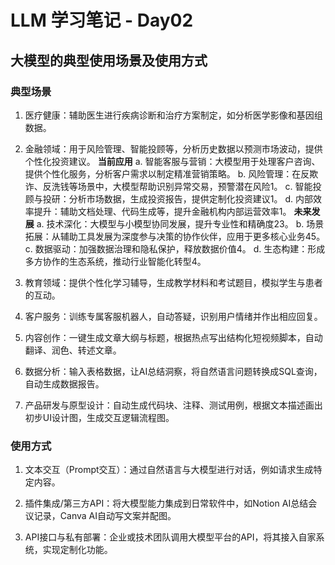 # LLM 学习笔记 - Day02

## 大模型的典型使用场景及使用方式

### 典型场景

1. 医疗健康：辅助医生进行疾病诊断和治疗方案制定，如分析医学影像和基因组数据。

2. 金融领域：用于风险管理、智能投顾等，分析历史数据以预测市场波动，提供个性化投资建议。
**当前应用**
a. 智能客服与营销：大模型用于处理客户咨询、提供个性化服务，分析客户需求以制定精准营销策略。
b. 风险管理：在反欺诈、反洗钱等场景中，大模型帮助识别异常交易，预警潜在风险1。
c. 智能投顾与投研：分析市场数据，生成投资报告，提供定制化投资建议1。
d. 内部效率提升：辅助文档处理、代码生成等，提升金融机构内部运营效率1。
**未来发展**
a. 技术深化：大模型与小模型协同发展，提升专业性和精确度23。
b. 场景拓展：从辅助工具发展为深度参与决策的协作伙伴，应用于更多核心业务45。
c. 数据驱动：加强数据治理和隐私保护，释放数据价值4。
d. 生态构建：形成多方协作的生态系统，推动行业智能化转型4。

3. 教育领域：提供个性化学习辅导，生成教学材料和考试题目，模拟学生与患者的互动。

4. 客户服务：训练专属客服机器人，自动答疑，识别用户情绪并作出相应回复。

5. 内容创作：一键生成文章大纲与标题，根据热点写出结构化短视频脚本，自动翻译、润色、转述文章。

6. 数据分析：输入表格数据，让AI总结洞察，将自然语言问题转换成SQL查询，自动生成数据报告。

7. 产品研发与原型设计：自动生成代码块、注释、测试用例，根据文本描述画出初步UI设计图，生成交互逻辑流程图。

### 使用方式

1. 文本交互（Prompt交互）：通过自然语言与大模型进行对话，例如请求生成特定内容。

2. 插件集成/第三方API：将大模型能力集成到日常软件中，如Notion AI总结会议记录，Canva AI自动写文案并配图。

3. API接口与私有部署：企业或技术团队调用大模型平台的API，将其接入自家系统，实现定制化功能。
